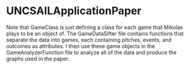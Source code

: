 # UNCSAILApplicationPaper
Note that GameClass is just defining a class for each game that Mikolas plays to be an object of. The GameDataSifter file contains functions that separate the data
into games, each containing pitches, events, and outcomes as attributes. I then use these game objects in the GameAnalyzerFunction file to analyze all of the data
and produce the graphs used in the paper.
